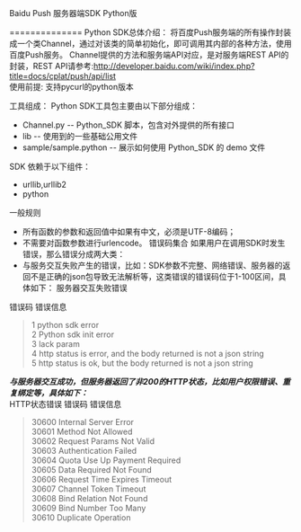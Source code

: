 Baidu Push 服务器端SDK Python版

==============
Python SDK总体介绍：
将百度Push服务端的所有操作封装成一个类Channel，通过对该类的简单初始化，即可调用其内部的各种方法，使用百度Push服务。
Channel提供的方法和服务端API对应，是对服务端REST API的封装，REST API请参考:http://developer.baidu.com/wiki/index.php?title=docs/cplat/push/api/list  
使用前提:
支持pycurl的python版本

工具组成：
Python SDK工具包主要由以下部分组成：
*	Channel.py -- Python_SDK 脚本，包含对外提供的所有接口
*	lib -- 使用到的一些基础公用文件
*	sample/sample.python -- 展示如何使用 Python_SDK 的 demo 文件

SDK 依赖于以下组件：
*	urllib,urllib2 
*	python


一般规则
*	所有函数的参数和返回值中如果有中文，必须是UTF-8编码；
*	不需要对函数参数进行urlencode。
错误码集合
如果用户在调用SDK时发生错误，那么错误分成两大类：
*	与服务交互失败产生的错误，比如：SDK参数不完整、网络错误、服务器的返回不是正确的json包导致无法解析等，这类错误的错误码位于1-100区间，具体如下：
服务器交互失败错误  

错误码	错误信息  


>1	python sdk error   
>2	Python sdk init error   
>3	lack param   
>4	http status is error, and the body returned is not a json string   
>5	http status is ok, but the body returned is not a json string   

***与服务器交互成功，但服务器返回了非200的HTTP状态，比如用户权限错误、重复绑定等，具体如下：***     
HTTP状态错误
错误码	错误信息
>30600	Internal Server Error   
>30601	Method Not Allowed   
>30602	Request Params Not Valid   
>30603	Authentication Failed   
>30604	Quota Use Up Payment Required   
>30605	Data Required Not Found   
>30606	Request Time Expires Timeout   
>30607	Channel Token Timeout   
>30608	Bind Relation Not Found   
>30609	Bind Number Too Many   
>30610	Duplicate Operation     
